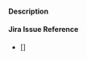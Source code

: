 <!--
Please Add a description under the Description header and the relevant Jira Issue Reference
enclosed with square brackets under the Jira Issue Reference Header. This will be automatically
replaced by a link to the Jira Issue.

You may remove this comment block, but please keep the headers ("####").
-->

#### Description

<Replace with Description>

#### Jira Issue Reference

- [<JiraReference>]
